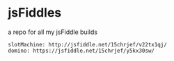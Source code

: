 # jsFiddles
a repo for all my jsFiddle builds
```
slotMachine: http://jsfiddle.net/15chrjef/v22tx1qj/
domino: https://jsfiddle.net/15chrjef/y5kx30sw/
```

